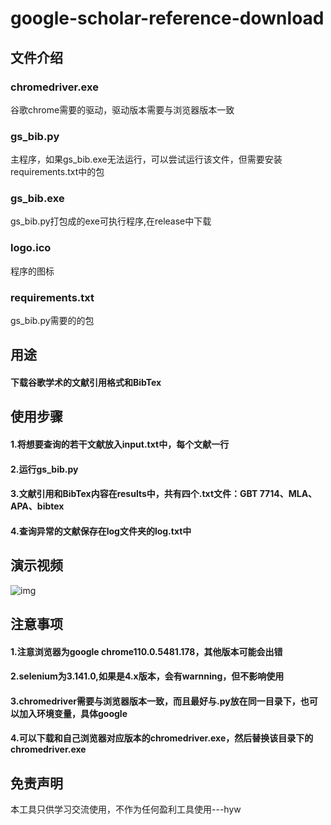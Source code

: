 # google-scholar-reference-download
## 文件介绍
### chromedriver.exe
谷歌chrome需要的驱动，驱动版本需要与浏览器版本一致
### gs_bib.py
主程序，如果gs_bib.exe无法运行，可以尝试运行该文件，但需要安装requirements.txt中的包
### gs_bib.exe
gs_bib.py打包成的exe可执行程序,在release中下载
### logo.ico
程序的图标
### requirements.txt
gs_bib.py需要的的包
## 用途
#### 下载谷歌学术的文献引用格式和BibTex
## 使用步骤
#### 1.将想要查询的若干文献放入input.txt中，每个文献一行
#### 2.运行gs_bib.py
#### 3.文献引用和BibTex内容在results中，共有四个.txt文件：GBT 7714、MLA、APA、bibtex
#### 4.查询异常的文献保存在log文件夹的log.txt中

## 演示视频
![img](demo.gif)

## 注意事项

#### 1.注意浏览器为google chrome110.0.5481.178，其他版本可能会出错
#### 2.selenium为3.141.0,如果是4.x版本，会有warnning，但不影响使用
#### 3.chromedriver需要与浏览器版本一致，而且最好与.py放在同一目录下，也可以加入环境变量，具体google
#### 4.可以下载和自己浏览器对应版本的chromedriver.exe，然后替换该目录下的chromedriver.exe

## 免责声明
本工具只供学习交流使用，不作为任何盈利工具使用---hyw
